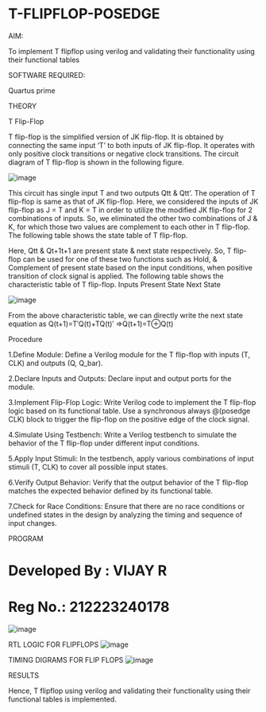 # T-FLIPFLOP-POSEDGE

AIM:

To implement  T flipflop using verilog and validating their functionality using their functional tables

SOFTWARE REQUIRED:

Quartus prime

THEORY

T Flip-Flop

T flip-flop is the simplified version of JK flip-flop. It is obtained by connecting the same input ‘T’ to both inputs of JK flip-flop. It operates with only positive clock transitions or negative clock transitions. The circuit diagram of T flip-flop is shown in the following figure.

![image](https://github.com/naavaneetha/T-FLIPFLOP-POSEDGE/assets/154305477/458a68fe-2d08-4a9d-ac4f-7ae0480ce0bd)

 
This circuit has single input T and two outputs Qtt & Qtt’. The operation of T flip-flop is same as that of JK flip-flop. Here, we considered the inputs of JK flip-flop as J = T and K = T in order to utilize the modified JK flip-flop for 2 combinations of inputs. So, we eliminated the other two combinations of J & K, for which those two values are complement to each other in T flip-flop. The following table shows the state table of T flip-flop.

Here, Qtt & Qt+1t+1 are present state & next state respectively. So, T flip-flop can be used for one of these two functions such as Hold, & Complement of present state based on the input conditions, when positive transition of clock signal is applied. The following table shows the characteristic table of T flip-flop. Inputs Present State Next State

![image](https://github.com/naavaneetha/T-FLIPFLOP-POSEDGE/assets/154305477/cdd7fb32-539f-4b66-bb8d-f305a153c886)

 
From the above characteristic table, we can directly write the next state equation as Q(t+1)=T′Q(t)+TQ(t)′ ⇒Q(t+1)=T⊕Q(t)

Procedure

1.Define Module: Define a Verilog module for the T flip-flop with inputs (T, CLK) and outputs (Q, Q_bar).

2.Declare Inputs and Outputs: Declare input and output ports for the module.

3.Implement Flip-Flop Logic: Write Verilog code to implement the T flip-flop logic based on its functional table. Use a synchronous always @(posedge CLK) block to trigger the flip-flop on the positive edge of the clock signal.

4.Simulate Using Testbench: Write a Verilog testbench to simulate the behavior of the T flip-flop under different input conditions.

5.Apply Input Stimuli: In the testbench, apply various combinations of input stimuli (T, CLK) to cover all possible input states.

6.Verify Output Behavior: Verify that the output behavior of the T flip-flop matches the expected behavior defined by its functional table.

7.Check for Race Conditions: Ensure that there are no race conditions or undefined states in the design by analyzing the timing and sequence of input changes.

PROGRAM

# Developed By : VIJAY R
# Reg No.: 212223240178
![image](https://github.com/Kirubanithi-123/T-FLIPFLOP-POSEDGE/assets/151388581/da91f14d-27d3-440f-832e-9b38f8889e2e)

RTL LOGIC FOR FLIPFLOPS
![image](https://github.com/Kirubanithi-123/T-FLIPFLOP-POSEDGE/assets/151388581/dcc244f6-bd6a-4048-aeca-4982ade604d7)


TIMING DIGRAMS FOR FLIP FLOPS
![image](https://github.com/Kirubanithi-123/T-FLIPFLOP-POSEDGE/assets/151388581/eea2c581-e47f-46a8-8d7e-231468d7ca63)


RESULTS

Hence, T flipflop using verilog and validating their functionality using their functional tables is implemented.
